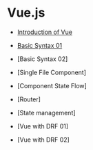# Vue.js

- [Introduction of Vue](Introduction%20of%20Vue.md)

- [Basic Syntax 01](Basic%20Syntax%201.md)

- [Basic Syntax 02]

- [Single File Component]

- [Component State Flow]

- [Router]

- [State management]

- [Vue with DRF 01]

- [Vue with DRF 02]